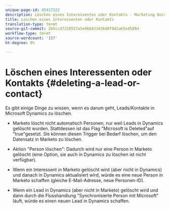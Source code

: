 ```yaml
---
unique-page-id: 45417322
description: Löschen eines Interessenten oder Kontakts - Marketing Docs - Produktdokumentation
title: Löschen eines Interessenten oder Kontakts
translation-type: tm+mt
source-git-commit: 2b5ccd7220557a5e966d33436d0f0d2a65e4589d
workflow-type: tm+mt
source-wordcount: '157'
ht-degree: 0%

---
```



# Löschen eines Interessenten oder Kontakts {#deleting-a-lead-or-contact}

Es gibt einige Dinge zu wissen, wenn es darum geht, Leads/Kontakte in Microsoft Dynamics zu löschen.

* Marketo löscht nicht automatisch Personen, nur weil Leads in Dynamics gelöscht wurden. Stattdessen ist das Flag &quot;Microsoft is Deleted&quot;auf &quot;true&quot;gesetzt. Sie können diesen Trigger bei Bedarf löschen, um den Datensatz in Marketo zu löschen.

* Aktion &quot;Person löschen&quot;: Dadurch wird nur eine Person in Marketo gelöscht (eine Option, sie auch in Dynamics zu löschen ist nicht verfügbar).

* Wenn ein Interessent in Marketo gelöscht wird (aber nicht in Dynamics) und danach in Dynamics aktualisiert wird, würde es eine neue Person in Marketo schaffen (gleiche E-Mail-Adresse, neue Personen-ID).

* Wenn ein Lead in Dynamics (aber nicht in Marketo) gelöscht wird und dann durch die Flusshandlung &quot;Synchronisierte Person mit Microsoft&quot; läuft, würde es einen neuen Lead in Dynamics schaffen.
